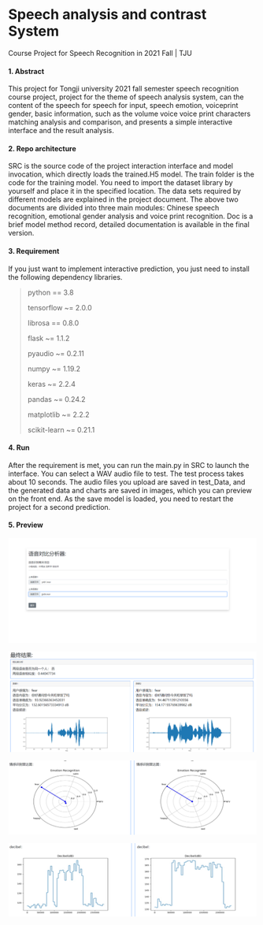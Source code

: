 # Speech analysis and contrast System

Course Project for Speech Recognition in 2021 Fall | TJU



#### 1. Abstract

This project for Tongji university 2021 fall semester speech recognition course project, project for the theme of speech analysis system, can the content of the speech for speech for input, speech emotion, voiceprint gender, basic information, such as the volume voice voice print characters matching analysis and comparison, and presents a simple interactive interface and the result analysis.

#### 2. Repo architecture

SRC is the source code of the project interaction interface and model invocation, which directly loads the trained.H5 model. The train folder is the code for the training model. You need to import the dataset library by yourself and place it in the specified location. The data sets required by different models are explained in the project document. The above two documents are divided into three main modules: Chinese speech recognition, emotional gender analysis and voice print recognition. Doc is a brief model method record, detailed documentation is available in the final version.

#### 3. Requirement

If you just want to implement interactive prediction, you just need to install the following dependency libraries.

> python == 3.8
>
> tensorflow ~= 2.0.0
>
> librosa == 0.8.0
>
> flask ~= 1.1.2
>
> pyaudio ~= 0.2.11
>
> numpy ~= 1.19.2
>
> keras ~= 2.2.4
>
> pandas ~= 0.24.2
>
> matplotlib ~= 2.2.2
>
> scikit-learn ~= 0.21.1

#### 4. Run

After the requirement is met, you can run the main.py in SRC to launch the interface. You can select a WAV audio file to test. The test process takes about 10 seconds. The audio files you upload are saved in test_Data, and the generated data and charts are saved in images, which you can preview on the front end. As the save model is loaded, you need to restart the project for a second prediction.

#### 5. Preview

![image-20211230112513952](README.assets\image-20211230112513952.png)

![image-20211230112749689](README.assets\image-20211230112749689.png)

![image-20211230112817535](README.assets\image-20211230112817535.png)

![image-20211230112837159](README.assets\image-20211230112837159.png)





